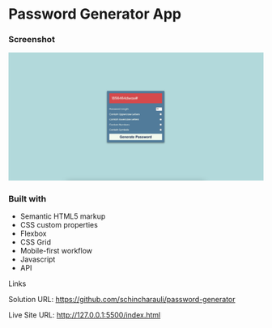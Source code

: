 # Password Generator App

### Screenshot

![](./assets/Screenshot%202023-06-02%20at%2008.35.18.png)

### Built with

- Semantic HTML5 markup
- CSS custom properties
- Flexbox
- CSS Grid
- Mobile-first workflow
- Javascript
- API

Links

Solution URL: https://github.com/schincharauli/password-generator

Live Site URL: http://127.0.0.1:5500/index.html
